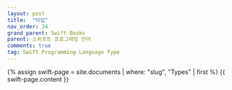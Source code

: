 ```yaml
---
layout: post
title:  "타입"
nav_order: 34
grand_parent: Swift Books
parent: 스위프트 프로그래밍 언어
comments: true
tag: Swift Programming Language Type
---
```


{% assign swift-page = site.documents | where: "slug", "Types" | first %}
{{ swift-page.content }}